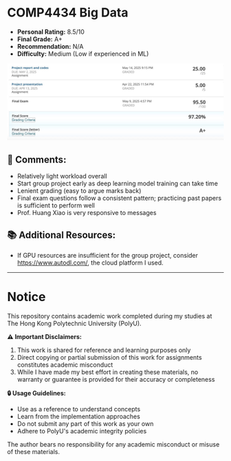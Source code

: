# COMP4434 Big Data

- **Personal Rating:** 8.5/10
- **Final Grade:** A+
- **Recommendation:** N/A
- **Difficulty:** Medium (Low if experienced in ML)

![image](grades.jpg)

## 💭 Comments:
- Relatively light workload overall
- Start group project early as deep learning model training can take time
- Lenient grading (easy to argue marks back)
- Final exam questions follow a consistent pattern; practicing past papers is sufficient to perform well
- Prof. Huang Xiao is very responsive to messages

## 📚 Additional Resources:
- If GPU resources are insufficient for the group project, consider https://www.autodl.com/, the cloud platform I used.


---

# Notice

This repository contains academic work completed during my studies at The Hong Kong Polytechnic University (PolyU). 

**⚠️ Important Disclaimers:**
1. This work is shared for reference and learning purposes only
2. Direct copying or partial submission of this work for assignments constitutes academic misconduct
3. While I have made my best effort in creating these materials, no warranty or guarantee is provided for their accuracy or completeness

**🔒 Usage Guidelines:**
- Use as a reference to understand concepts
- Learn from the implementation approaches
- Do not submit any part of this work as your own
- Adhere to PolyU's academic integrity policies

The author bears no responsibility for any academic misconduct or misuse of these materials.
